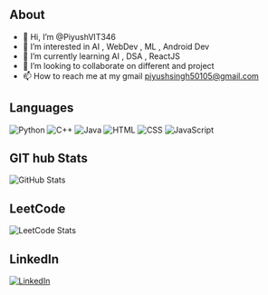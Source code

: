 ## **About**
- 👋 Hi, I’m @PiyushVIT346
- 👀 I’m interested in AI , WebDev , ML , Android Dev
- 🌱 I’m currently learning AI , DSA , ReactJS
- 💞️ I’m looking to collaborate on different and project 
- 📫 How to reach me at my gmail piyushsingh50105@gmail.com
## **Languages**
![Python](https://img.shields.io/badge/Python-3776AB?style=for-the-badge&logo=python&logoColor=white)
![C++](https://img.shields.io/badge/C++-00599C?style=for-the-badge&logo=cplusplus&logoColor=white)
![Java](https://img.shields.io/badge/Java-C0392B?style=for-the-badge&logo=java&logoColor=white)
![HTML](https://img.shields.io/badge/HTML-D35400?style=for-the-badge&logo=html5&logoColor=white)
![CSS](https://img.shields.io/badge/CSS-239120?style=for-the-badge&logo=css3&logoColor=white)
![JavaScript](https://img.shields.io/badge/JavaScript-F7DF1E?style=for-the-badge&logo=javascript&logoColor=white)
## **GIT hub Stats**
![GitHub Stats](https://github-readme-stats.vercel.app/api?username=PiyushSingh&show_icons=true&theme=radical)
## **LeetCode**
![LeetCode Stats](https://leetcode-stats-api.herokuapp.com/Piyush_Coding910)
## **LinkedIn**
[![LinkedIn](https://img.shields.io/badge/LinkedIn-0077B5?style=for-the-badge&logo=linkedin&logoColor=white)](https://www.linkedin.com/in/piyush-singh-328302289/)
